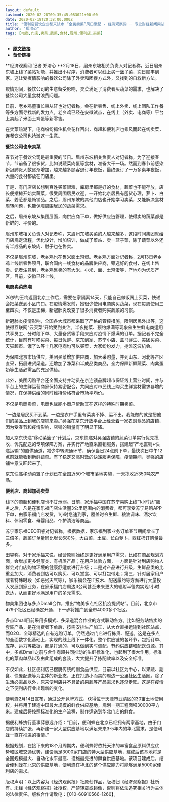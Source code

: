```yaml
---
layout: default
Lastmod: 2020-02-28T09:35:45.083021+00:00
date: 2020-02-18T20:38:00.000Z
title: "便利店餐饮企业都来试水 “全民卖菜”风口渐起 - 经济观察网 － 专业财经新闻网站"
author: "郑淯心"
tags: [电商,门店,卖菜,蔬菜,食材,眉州,便利店,买菜]
---
```


* [**原文链接**](http://www.eeo.com.cn/2020/0218/376572.shtml)
* [**备份链接**](http://archive.is/L4bpn)


**经济观察网 记者 郑淯心 **2月18日，眉州东坡相关负责人对记者称，近日眉州东坡上线了菜站功能，并推出小程序，消费者可以线上买一篮子菜，次日顺丰到家。这让受疫情影响的餐饮公司除了外卖和团餐方式外，又找到的自救新方法。

疫情期间，餐饮公司的生意备受影响，卖菜满足了消费者买蔬菜的需求，也解决了餐饮公司大量食材浪费问题。

日前，老乡鸡董事长束从轩也对记者称，会在新零售、线上外卖、线上团队工作餐等多方面寻找新的发力点。老乡鸡已经在安徽试点，在线上（外卖、电商等）平台上卖起了米面土鸡蛋等新零售。

在卖菜热潮下，电商纷纷抓住机会花样百出，商超和便利店也乘风而起在线卖菜，连餐饮公司也抢滩这一生意。

**餐饮公司也来卖菜**

春节对于餐饮公司是最重要的节日。眉州东坡相关负责人对记者称，为了迎接春节，节前备了很多货，比如说蔬菜肉蛋等食材，准备大干一场。然而到春节前感染新冠肺炎人数逐渐增加，越来越多顾客退订年夜饭，最终退订了一万多桌年夜饭，大量的食材都放在门店里。

于是，有门店店长想到百姓买菜很难，库房里都是好的食材，蔬菜也不能存放，店长便摆摊开始卖蔬菜，很受周围居民欢迎，一开始北京居民有囤货心理，萝卜、白菜、姜葱都是畅销品。之后，眉州东坡的其他门店也开始学习卖菜，又能解决食材周转问题，也能保障周围居民的蔬菜需求。

之后，眉州东坡从集团层面，向供应商下单，做好供应链管理，使得卖的蔬菜都是新鲜的、平价的。

眉州东坡相关负责人对记者称，来眉州东坡买菜的人越来越多，这段时间集团就给门店规定流程，优化设计，增加培训，做成了菜站、卖一篮子菜，除了蔬菜以外还有半成品的东坡肉、肘子也在售卖。

不仅是眉州东坡，老乡鸡也在售米面土鸡蛋。老乡鸡方面对记者称，2月13日老乡鸡上线新零售项目，联合国内一线食材的品牌供应商，甄选好的食材，在线上售卖。记者注意到，老乡鸡售卖的有大米、小米、面、土鸡蛋等，产地均为优质产区，目前，安徽已经上线。

**电商卖菜热潮**

26岁的王梅返回北京工作后，需要在家隔离14天，只能自己做饭网上买菜，快递会把菜送到小区门口。在疫情爆发前，她很少使用电商购买蔬菜，现在每周使用三至四次。不仅是王梅，新冠肺炎改变了很多消费者购买蔬菜的习惯。

新冠肺炎疫情影响，全国各大城市都采取了严格的管控措施，限制居民外出等，这使得互联网“云买菜”开始受到关注。半夜抢菜、预约爆满等现象催生生鲜电商运用共享员工、分时段下单、大量备货等手段来应对疫情下爆满的订单。据记者不完全统计，目前有叮咚买菜、每日优鲜、京东到家、苏宁小店、盒马鲜生、美团买菜、天猫超市、饿了么等十几家电商均可以买菜，大家纷纷发力，抢滩这波机会。

为保障北京市场供应，美团买菜增加供应商，加大采购量，并到山东、河北等产区直采，拓展进货渠道。还增加了净菜和半成品类商品，全力保障新鲜蔬菜、肉禽蛋奶等生活必需品的充足供给。

此外，美团闪购平台还全面支持并动员在京连锁品牌超市保证线上营业时间，并与平台上的生鲜运营商家保持紧密配合，共同应对市民线上购买生鲜食材需求暴增的情况，在保持供给的同时维持价格符合市场平均价。

不仅是电商卖菜，电商也赋能小商户帮助其在这样的特殊时期卖菜。

“一边是居民买不到菜，一边是农户手里有菜卖不掉、运不出。我能做的就是把他们的菜品上到我的店铺来卖。”吴强在京东开放平台上经营着一家农副食品的店铺，因为受春节和疫情影响，店铺的销量有了明显下降。

加入京东快递“移动菜篮子”计划后，京东快递对吴强店铺的蔬菜订单实行优先揽收、优先配送的专项保障方案，并实行产地直采直销服务，搭建起“产地直销+快递运输”的直供通道，减少中转流通环节，确保当日24点前下单，最快次日中午12点前就能收到新鲜蔬菜。有了稳定又高时效的快递服务保障，疫情期间，吴强的店铺生意又旺起来了。

京东快递移动菜篮子计划已在全国近50个城市落地实施，一天揽收近350吨农产品。

**便利店、商超加码卖菜**

线下的商超和便利店也不甘示弱。日前，家乐福中国在苏宁易购上线”1小时达“服务之后，凡是在家乐福门店生活圈3公里范围内的消费者，都可享受苏宁易购APP下单，由家乐福门店发货，1小时急速到家，覆盖时令生鲜、粮油调味、酒水饮料、休闲零食、母婴用品、个护清洁等商品。

苏宁家乐福CEO田睿对记者称，根据数据，家乐福到家业务订单春节期间增长了三倍多，蔬菜订单量同比增长680%，大白菜、土豆、长白萝卜、西红柿订购量最多。

田睿称，对于家乐福来说，经营原则始终是更好满足用户需求，比如在商品规划方面，会增加更多健康类、有机类产品；在用户体验方面，一方面是针对到店购物人群会对门店购物环境的健康舒适度进行升级；二是对产品进行升级，生鲜品类的比重会加大，消费者到店可以购买、可以堂食、可以打包带走；第三，针对居家用户或者特殊时段（如恶劣天气等），家乐福会在IT技术、配送履约等方面进行大量投入发展到家业务，在家乐福门店周边3公司甚至未来更大的辐射半径内实现1小时送达，从而更好地满足用户的多元需求。

物美集团也与多点Dmall合作，推出“物美多点社区抗疫提货站”。目前，北京市479个社区已经确定开通，下一步将推广到全市4000多个社区。

多点Dmall目前采用多模式、多渠道混合作业的方式联动各方。比如服务站售卖的套装产品，是在消费者下单后，按需安排生产加工，从大仓直接运输到社区站点，而O2O、全球精选的自有选购订单，仍然通过门店进行拣货、配送。这是在多点的全面数字化基础上，实现的线上线下一体化。整个供应链的各环节，包括订单、库存、运力等数据，都是打通的，可以做到实时调配，节约供应链和配送资源。其中，多点Dmall之前与合作商超共同推动的生鲜标准化，也起到了很大作用，标准化的菜肉单品以及由此组成的套装，大大提升了拣配效率以及安全标准。

不仅如此，社区便利店已摆脱传统的副食品供应，目前以社区为中心，以果蔬、副食、快餐配送等为主体的新业态，正在打造小而美的周边一公里社区生活圈。除了生活必需品以外，原来便利店并不具备的果蔬等产品需求也逐渐走旺。这是在疫情之下便利店行业出现新的变化。

便利蜂2月14日宣布，通过公开竞牌方式，获得位于天津市武清区的30亩土地使用权，并将用于建造中国最大规模的鲜食供应基地，规划一期工程面积30000平方米。建成后将按照标准化的生产流程，制作运送到华北门店的鲜食。

据便利蜂执行董事薛恩远介绍：“目前，便利蜂在北京已经拥有两家基地，由于门店的持续扩张，再新建一家大型供应基地以满足未来3-5年内的华北需求，是便利蜂一直在推进的事情。”

根据规划，在接下来的18个月周期内，便利蜂将依托天津的丰富食品原料供应优势和区域交通优势，建设满足3000家门店的特大型供应基地，建成后该基地将是全国规模最大、自动化水平最高、设施最先进的鲜食供应基地。该项目建成后，结合便利蜂在北京的供应基地，便利蜂在华北的整个供应能力将能够满足5000家便利店的需求。

版权声明：以上内容为《经济观察报》社原创作品，版权归《经济观察报》社所有。未经《经济观察报》社授权，严禁转载或镜像，否则将依法追究相关行为主体的法律责任。版权合作请致电：【010-60910566-1260】。

